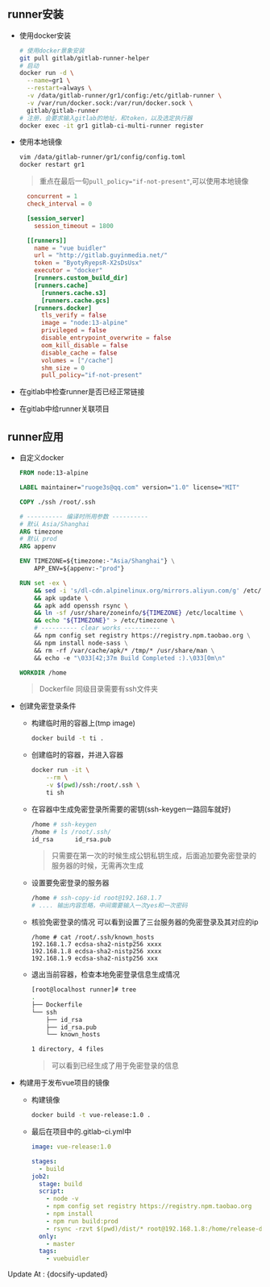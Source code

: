 ## runner安装

- 使用docker安装

  ```bash
  # 使用docker景象安装
  git pull gitlab/gitlab-runner-helper
  # 启动
  docker run -d \
  	--name=gr1 \
  	--restart=always \
  	-v /data/gitlab-runner/gr1/config:/etc/gitlab-runner \
    -v /var/run/docker.sock:/var/run/docker.sock \
    gitlab/gitlab-runner
  # 注册，会要求输入gitlab的地址，和token，以及选定执行器
  docker exec -it gr1 gitlab-ci-multi-runner register
  ```

  

- 使用本地镜像
  ```bash
  vim /data/gitlab-runner/gr1/config/config.toml
  docker restart gr1
  ```

  > 重点在最后一句`pull_policy="if-not-present"`,可以使用本地镜像

  ```toml
    concurrent = 1
    check_interval = 0

    [session_server]
      session_timeout = 1800

    [[runners]]
      name = "vue buidler"
      url = "http://gitlab.guyinmedia.net/"
      token = "ByotyRyepsR-X2sDsUsx"
      executor = "docker"
      [runners.custom_build_dir]
      [runners.cache]
        [runners.cache.s3]
        [runners.cache.gcs]
      [runners.docker]
        tls_verify = false
        image = "node:13-alpine"
        privileged = false
        disable_entrypoint_overwrite = false
        oom_kill_disable = false
        disable_cache = false
        volumes = ["/cache"]
        shm_size = 0
        pull_policy="if-not-present"
  ```

- 在gitlab中检查runner是否已经正常链接
- 在gitlab中给runner关联项目

## runner应用

- 自定义docker

  ```dockerfile
  FROM node:13-alpine
  
  LABEL maintainer="ruoge3s@qq.com" version="1.0" license="MIT"
  
  COPY ./ssh /root/.ssh
  
  # ---------- 编译时所用参数 ----------
  # 默认 Asia/Shanghai
  ARG timezone
  # 默认 prod
  ARG appenv
  
  ENV TIMEZONE=${timezone:-"Asia/Shanghai"} \
      APP_ENV=${appenv:-"prod"}
  
  RUN set -ex \
      && sed -i 's/dl-cdn.alpinelinux.org/mirrors.aliyun.com/g' /etc/apk/repositories \
      && apk update \
      && apk add openssh rsync \
      && ln -sf /usr/share/zoneinfo/${TIMEZONE} /etc/localtime \
      && echo "${TIMEZONE}" > /etc/timezone \
      # ---------- clear works ----------
      && npm config set registry https://registry.npm.taobao.org \
      && npm install node-sass \
      && rm -rf /var/cache/apk/* /tmp/* /usr/share/man \
      && echo -e "\033[42;37m Build Completed :).\033[0m\n"
  
  WORKDIR /home
  ```

  > Dockerfile 同级目录需要有ssh文件夹

- 创建免密登录条件

  - 构建临时用的容器上(tmp image)

    ```bash
    docker build -t ti .
    ```

  - 创建临时的容器，并进入容器

    ```bash
    docker run -it \
    	--rm \
    	-v $(pwd)/ssh:/root/.ssh \
    	ti sh
    ```

  - 在容器中生成免密登录所需要的密钥(ssh-keygen一路回车就好)

    ```bash
    /home # ssh-keygen
    /home # ls /root/.ssh/
    id_rsa      id_rsa.pub
    ```
    > 只需要在第一次的时候生成公钥私钥生成，后面追加要免密登录的服务器的时候，无需再次生成

  - 设置要免密登录的服务器

    ```bash
    /home # ssh-copy-id root@192.168.1.7
    # .... 输出内容忽略，中间需要输入一次yes和一次密码
    ```

  - 核验免密登录的情况 可以看到设置了三台服务器的免密登录及其对应的ip

    ```
    /home # cat /root/.ssh/known_hosts 
    192.168.1.7 ecdsa-sha2-nistp256 xxxx
    192.168.1.8 ecdsa-sha2-nistp256 xxxx
    192.168.1.9 ecdsa-sha2-nistp256 xxx
    ```

  - 退出当前容器，检查本地免密登录信息生成情况

    ```bash
    [root@localhost runner]# tree
    .
    ├── Dockerfile
    └── ssh
        ├── id_rsa
        ├── id_rsa.pub
        └── known_hosts
    
    1 directory, 4 files
    ```

    > 可以看到已经生成了用于免密登录的信息

- 构建用于发布vue项目的镜像

  - 构建镜像

    ```bash
    docker build -t vue-release:1.0 .
    ```

  - 最后在项目中的.gitlab-ci.yml中

    ```yml
    image: vue-release:1.0
    
    stages:
      - build
    job2:
      stage: build
      script:
        - node -v
        - npm config set registry https://registry.npm.taobao.org
        - npm install
        - npm run build:prod
        - rsync -rzvt $(pwd)/dist/* root@192.168.1.8:/home/release-dir
      only:
        - master
      tags:
        - vuebuidler
    
    ```

    





Update At : {docsify-updated}